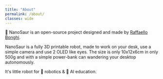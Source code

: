 ```yaml
---
title: "About"
permalink: /about/
classes: wide
---
```


🦕 NanoSaur is an open-source project designed and made by [Raffaello Bonghi](https://rnext.it).

NanoSaur is a fully 3D printable robot, made to work on your desk, use a simple camera and use 2 OLED like eyes.
The size is only 10x12x6cm in only 500g and with a simple power-bank can wandering your desktop autonomously.

It's little robot for 🤖 robotics & 🧠 AI education.
